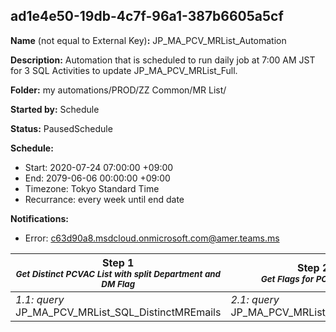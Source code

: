 ## ad1e4e50-19db-4c7f-96a1-387b6605a5cf

**Name** (not equal to External Key)**:** JP_MA_PCV_MRList_Automation

**Description:** Automation that is scheduled to run daily job at 7:00 AM JST for 3 SQL Activities to update JP_MA_PCV_MRList_Full.

**Folder:** my automations/PROD/ZZ Common/MR List/

**Started by:** Schedule

**Status:** PausedSchedule

**Schedule:**

* Start: 2020-07-24 07:00:00 +09:00
* End: 2079-06-06 00:00:00 +09:00
* Timezone: Tokyo Standard Time
* Recurrance: every week until end date

**Notifications:**

* Error: c63d90a8.msdcloud.onmicrosoft.com@amer.teams.ms

| Step 1<br>_<small>Get Distinct PCVAC List with split Department and DM Flag</small>_ | Step 2<br>_<small>Get Flags for PCVAC MRs</small>_ | Step 3<br>_<small>Add flag for BU and Janrain ID</small>_ |
| --- | --- | --- |
| _1.1: query_<br>JP_MA_PCV_MRList_SQL_DistinctMREmails | _2.1: query_<br>JP_MA_PCV_MRList_SQL_MRFlags | _3.1: query_<br>JP_MA_PCV_MRList_SQL_FullDE |
